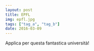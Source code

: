 ```yaml
---
layout: post
title: EPFL
img: epfl.jpg
tags: ["tag_a", "tag_b"]
date: 2016-03-09
---
```



Applica per questa fantastica università!